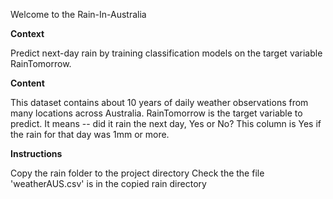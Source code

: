 Welcome to the Rain-In-Australia


**Context**

Predict next-day rain by training classification models on the target variable RainTomorrow.

**Content**

This dataset contains about 10 years of daily weather observations from many locations across Australia.
RainTomorrow is the target variable to predict. It means -- did it rain the next day, Yes or No? This column is Yes if the rain for that day was 1mm or more.

**Instructions**

Copy the rain folder to the project directory
Check the the file 'weatherAUS.csv' is in the copied rain directory

